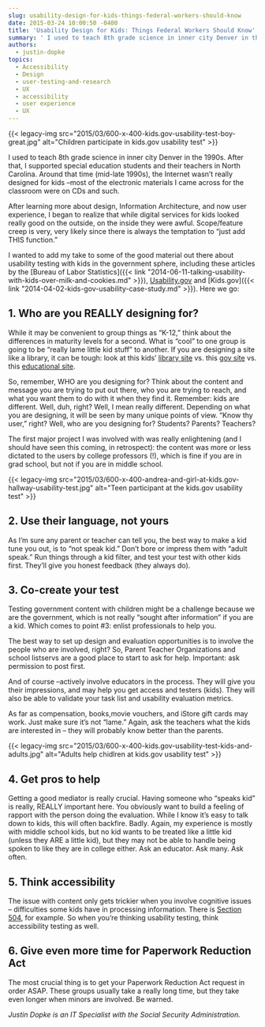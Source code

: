 ```yaml
---
slug: usability-design-for-kids-things-federal-workers-should-know
date: 2015-03-24 10:00:50 -0400
title: 'Usability Design for Kids: Things Federal Workers Should Know'
summary: ' I used to teach 8th grade science in inner city Denver in the 1990s. After that, I supported special education students and their teachers in North Carolina. Around that time (mid-late 1990s), the Internet wasn’t really designed for kids &ndash;most of the electronic materials I'
authors:
  - justin-dopke
topics:
  - Accessibility
  - Design
  - user-testing-and-research
  - UX
  - accessibility
  - user experience
  - UX
---
```


{{< legacy-img src="2015/03/600-x-400-kids.gov-usability-test-boy-great.jpg" alt="Children participate in kids.gov usability test" >}}

I used to teach 8th grade science in inner city Denver in the 1990s. After that, I supported special education students and their teachers in North Carolina. Around that time (mid-late 1990s), the Internet wasn’t really designed for kids –most of the electronic materials I came across for the classroom were on CDs and such.

After learning more about design, Information Architecture, and now user experience, I began to realize that while digital services for kids looked really good on the outside, on the inside they were awful. Scope/feature creep is very, very likely since there is always the temptation to “just add THIS function.”

I wanted to add my take to some of the good material out there about usability testing with kids in the government sphere, including these articles by the [Bureau of Labor Statistics]({{< link "2014-06-11-talking-usability-with-kids-over-milk-and-cookies.md" >}}), [Usability.gov](http://www.usability.gov/get-involved/blog/2015/02/working-with-kids-and-teens.html) and [Kids.gov]({{< link "2014-04-02-kids-gov-usability-case-study.md" >}}). Here we go:

## 1. Who are you REALLY designing for?

While it may be convenient to group things as “K-12,” think about the differences in maturity levels for a second. What is “cool” to one group is going to be “really lame little kid stuff” to another. If you are designing a site like a library, it can be tough: look at this kids’ [library site](http://www.startsquad.org/) vs. this [gov site](http://www.si.edu) vs. this [educational site](http://www.exploratorium.edu/.).

So, remember, WHO are you designing for? Think about the content and message you are trying to put out there, who you are trying to reach, and what you want them to do with it when they find it. Remember: kids are different. Well, duh, right? Well, I mean really different. Depending on what you are designing, it will be seen by many unique points of view. “Know thy user,” right? Well, who are you designing for? Students? Parents? Teachers?

The first major project I was involved with was really enlightening (and I should have seen this coming, in retrospect): the content was more or less dictated to the users by college professors (!), which is fine if you are in grad school, but not if you are in middle school.

{{< legacy-img src="2015/03/600-x-400-andrea-and-girl-at-kids.gov-hallway-usability-test.jpg" alt="Teen participant at the kids.gov usability test" >}}

 

## 2. Use their language, not yours

As I’m sure any parent or teacher can tell you, the best way to make a kid tune you out, is to “not speak kid.” Don’t bore or impress them with “adult speak.” Run things through a kid filter, and test your test with other kids first. They’ll give you honest feedback (they always do).

## 3. Co-create your test

Testing government content with children might be a challenge because we are the government, which is not really “sought after information” if you are a kid. Which comes to point #3: enlist professionals to help you.

The best way to set up design and evaluation opportunities is to involve the people who are involved, right? So, Parent Teacher Organizations and school listservs are a good place to start to ask for help. Important: ask permission to post first.

And of course –actively involve educators in the process. They will give you their impressions, and may help you get access and testers (kids). They will also be able to validate your task list and usability evaluation metrics.

As far as compensation, books,movie vouchers, and iStore gift cards may work. Just make sure it’s not “lame.” Again, ask the teachers what the kids are interested in &#8211; they will probably know better than the parents.

{{< legacy-img src="2015/03/600-x-400-kids.gov-usability-test-kids-and-adults.jpg" alt="Adults help chidlren at kids.gov usability test" >}}

## 4. Get pros to help

Getting a good mediator is really crucial. Having someone who “speaks kid” is really, REALLY important here. You obviously want to build a feeling of rapport with the person doing the evaluation. While I know it’s easy to talk down to kids, this will often backfire. Badly. Again, my experience is mostly with middle school kids, but no kid wants to be treated like a little kid (unless they ARE a little kid), but they may not be able to handle being spoken to like they are in college either. Ask an educator. Ask many. Ask often.

## 5. Think accessibility

The issue with content only gets trickier when you involve cognitive issues &#8211; difficulties some kids have in processing information. There is [Section 504](http://www2.ed.gov/about/offices/list/ocr/504faq.html), for example. So when you’re thinking usability testing, think accessibility testing as well.

## 6. Give even more time for Paperwork Reduction Act

The most crucial thing is to get your Paperwork Reduction Act request in order ASAP. These groups usually take a really long time, but they take even longer when minors are involved. Be warned.

_Justin Dopke is an IT Specialist with the Social Security Administration._